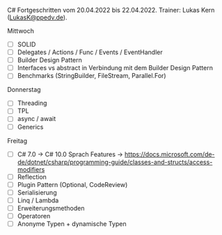 C# Fortgeschritten vom 20.04.2022 bis 22.04.2022. Trainer: Lukas Kern (LukasK@ppedv.de).

Mittwoch 

- [ ] SOLID
- [ ] Delegates / Actions / Func / Events / EventHandler
- [ ] Builder Design Pattern
- [ ] Interfaces vs abstract in Verbindung mit dem Builder Design Pattern
- [ ] Benchmarks (StringBuilder, FileStream, Parallel.For)

Donnerstag

- [ ] Threading
- [ ] TPL
- [ ] async / await
- [ ] Generics

Freitag

- [ ] C# 7.0 -> C# 10.0 Sprach Features
		-> https://docs.microsoft.com/de-de/dotnet/csharp/programming-guide/classes-and-structs/access-modifiers
- [ ] Reflection
- [ ] Plugin Pattern (Optional, CodeReview)
- [ ] Serialisierung
- [ ] Linq / Lambda 
- [ ] Erweiterungsmethoden  
- [ ] Operatoren
- [ ] Anonyme Typen + dynamische Typen